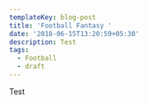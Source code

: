 ```yaml
---
templateKey: blog-post
title: 'Football Fantasy '
date: '2018-06-15T13:20:59+05:30'
description: Test
tags:
  - Football
  - draft
---
```

Test
